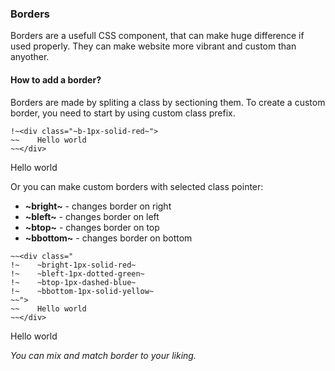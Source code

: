 ### Borders
Borders are a usefull CSS component, that can make huge difference if used properly. They can make website more vibrant and custom than anyother.

#### How to add a border?
Borders are made by spliting a class by sectioning them. To create a custom border, you need to start by using custom class prefix.
```
!~<div class="~b-1px-solid-red~">
~~    Hello world
~~</div>
```
<div class="b-1px-solid-red">Hello world</div>

Or you can make custom borders with selected class pointer:
- **~bright~** - changes border on right
- **~bleft~** - changes border on left
- **~btop~** - changes border on top
- **~bbottom~** - changes border on bottom
```
~~<div class="
!~    ~bright-1px-solid-red~
!~    ~bleft-1px-dotted-green~
!~    ~btop-1px-dashed-blue~
!~    ~bbottom-1px-solid-yellow~
~~">
~~    Hello world
~~</div>
```
<div class="bright-1px-solid-red bleft-1px-dotted-green btop-1px-dashed-blue bbottom-1px-solid-yellow">Hello world</div>

_You can mix and match border to your liking._